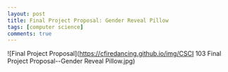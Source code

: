 ```yaml
---
layout: post
title: Final Project Proposal: Gender Reveal Pillow
tags: [computer science]
comments: true
---
```


![Final Project Proposal](https://cfiredancing.github.io/img/CSCI 103 Final Project Proposal--Gender Reveal Pillow.jpg)
